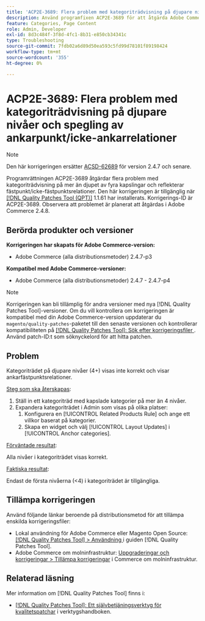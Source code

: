 ```yaml
---
title: 'ACP2E-3689: Flera problem med kategoriträdvisning på djupare nivåer och spegling av ankarpunkt/icke-ankarrelationer'
description: Använd programfixen ACP2E-3689 för att åtgärda Adobe Commerce-problemet med kategoriträdvisning på mer än djup, fyra kapslingar och spegelvända fästpunktsrelationer.
feature: Categories, Page Content
role: Admin, Developer
exl-id: 8d3c484f-3f8d-4fc1-8b31-e850cb34341c
type: Troubleshooting
source-git-commit: 7fdb02a6d89d50ea593c5fd99d78101f89198424
workflow-type: tm+mt
source-wordcount: '355'
ht-degree: 0%

---
```


# ACP2E-3689: Flera problem med kategoriträdvisning på djupare nivåer och spegling av ankarpunkt/icke-ankarrelationer

>[!NOTE]
>
>Den här korrigeringen ersätter [ACSD-62689](/help/tools/quality-patches-tool/patches-available-in-qpt/v1-1-57/acsd-62689-customer-add-categories-issue-related-product-rules-and-widgets.md) för version 2.4.7 och senare.

Programrättningen ACP2E-3689 åtgärdar flera problem med kategoriträdvisning på mer än djupet av fyra kapslingar och reflekterar fästpunkt/icke-fästpunktsrelationer. Den här korrigeringen är tillgänglig när [[!DNL Quality Patches Tool (QPT)]](/help/tools/quality-patches-tool/quality-patches-tool-to-self-serve-quality-patches.md) 1.1.61 har installerats. Korrigerings-ID är ACP2E-3689. Observera att problemet är planerat att åtgärdas i Adobe Commerce 2.4.8.

## Berörda produkter och versioner

**Korrigeringen har skapats för Adobe Commerce-version:**

* Adobe Commerce (alla distributionsmetoder) 2.4.7-p3

**Kompatibel med Adobe Commerce-versioner:**

* Adobe Commerce (alla distributionsmetoder) 2.4.7 - 2.4.7-p4

>[!NOTE]
>
>Korrigeringen kan bli tillämplig för andra versioner med nya [!DNL Quality Patches Tool]-versioner. Om du vill kontrollera om korrigeringen är kompatibel med din Adobe Commerce-version uppdaterar du `magento/quality-patches`-paketet till den senaste versionen och kontrollerar kompatibiliteten på [[!DNL Quality Patches Tool]: Sök efter korrigeringsfiler ](https://experienceleague.adobe.com/tools/commerce-quality-patches/index.html?lang=sv-SE). Använd patch-ID:t som söknyckelord för att hitta patchen.

## Problem

Kategoriträdet på djupare nivåer (4+) visas inte korrekt och visar ankarfästpunktsrelationer.

<u>Steg som ska återskapas</u>:

1. Ställ in ett kategoriträd med kapslade kategorier på mer än 4 nivåer.
1. Expandera kategoriträdet i Admin som visas på olika platser:
   1. Konfigurera en [!UICONTROL Related Products Rule] och ange ett villkor baserat på kategorier.
   1. Skapa en widget och välj [!UICONTROL Layout Updates] i [!UICONTROL Anchor categories].

<u>Förväntade resultat</u>:

Alla nivåer i kategoriträdet visas korrekt.

<u>Faktiska resultat</u>:

Endast de första nivåerna (&lt;4) i kategoriträdet är tillgängliga.

## Tillämpa korrigeringen

Använd följande länkar beroende på distributionsmetod för att tillämpa enskilda korrigeringsfiler:

* Lokal användning för Adobe Commerce eller Magento Open Source: [[!DNL Quality Patches Tool] > Användning ](/help/tools/quality-patches-tool/usage.md) i guiden [!DNL Quality Patches Tool].
* Adobe Commerce om molninfrastruktur: [Uppgraderingar och korrigeringar > Tillämpa korrigeringar](https://experienceleague.adobe.com/docs/commerce-cloud-service/user-guide/develop/upgrade/apply-patches.html?lang=sv-SE) i Commerce om molninfrastruktur.

## Relaterad läsning

Mer information om [!DNL Quality Patches Tool] finns i:

* [[!DNL Quality Patches Tool]: Ett självbetjäningsverktyg för kvalitetspatchar](/help/tools/quality-patches-tool/quality-patches-tool-to-self-serve-quality-patches.md) i verktygshandboken.
